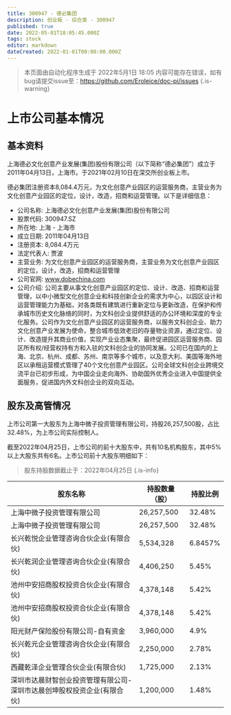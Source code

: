 ```yaml
---
title: 300947 - 德必集团
description: 创业板 - 综合类 - 300947
published: true
date: 2022-05-01T18:05:45.000Z
tags: stock
editor: markdown
dateCreated: 2022-01-01T00:00:00.000Z
---
```


> 本页面由自动化程序生成于 2022年5月1日 18:05
> 内容可能存在错误，如有bug请提交issue至：https://github.com/Eroleice/doc-pi/issues
{.is-warning}

# 上市公司基本情况

## 基本资料

上海德必文化创意产业发展(集团)股份有限公司（以下简称“德必集团”）成立于2011年04月13日，上海市。于2021年02月10日在深交所创业板上市。

德必集团注册资本8,084.4万元，为文化创意产业园区的运营服务商，主营业务为文化创意产业园区的定位，设计，改造，招商和运营管理。以下是详细信息：

- 公司名称: 上海德必文化创意产业发展(集团)股份有限公司
- 股票代码: 300947.SZ
- 所在地: 上海 - 上海市
- 成立日期: 2011年04月13日
- 注册资本: 8,084.4万元
- 法定代表人: 贾波
- 主营业务: 为文化创意产业园区的运营服务商，主营业务为文化创意产业园区的定位，设计，改造，招商和运营管理
- 公司官网: www.dobechina.com
- 公司介绍: 公司主要从事文化创意产业园区的定位、设计、改造、招商和运营管理，以中小微型文化创意企业和科技创新企业的需求为中心，以园区设计和运营管理能力为基础，对各类既有建筑进行重新定位与更新改造，在保护和传承城市历史文化脉络的同时，为文科创企业提供舒适的办公环境和深度的专业化服务。公司作为文化创意产业园区的运营服务商，以服务文科创企业、助力文化创意产业发展为使命，整合城市低效老旧的存量物业资源，通过定位、设计、改造提升其商业价值，实现产业业态集聚，最终促进园区运营服务商、园区所有权/经营权持有方和入驻的文科创企业的协同发展。公司已在国内的上海、北京、杭州、成都、苏州、南京等多个城市，以及意大利、美国等海外地区以承租运营模式管理了40个文化创意产业园区。公司全球文科创企业跨境交流平台已初步形成，为中国企业走向海外、协助国外优秀企业进入中国提供全面服务，促进国内外文科创企业的双向互动。


## 股东及高管情况

上市公司第一大股东为上海中微子投资管理有限公司，持股26,257,500股，占比32.48%，为上市公司实际控制人。

截至2022年04月25日，上市公司的前十大股东中，共有10名机构股东，其中5%以上大股东共有6名。上市公司前十大股东明细如下：

> 股东持股数据截止于：2022年04月25日
{.is-info}

| 股东名称 | 持股数量（股） | 持股比例 |
| --- | --- | --- |
| 上海中微子投资管理有限公司 | 26,257,500 | 32.48% |
| 上海中微子投资管理有限公司 | 26,257,500 | 32.48% |
| 长兴乾悦企业管理咨询合伙企业(有限合伙) | 5,534,328 | 6.8457% |
| 长兴乾润企业管理咨询合伙企业(有限合伙) | 4,406,250 | 5.45% |
| 池州中安招商股权投资合伙企业(有限合伙) | 4,378,148 | 5.42% |
| 池州中安招商股权投资合伙企业(有限合伙) | 4,378,148 | 5.42% |
| 阳光财产保险股份有限公司-自有资金 | 3,960,000 | 4.9% |
| 长兴乾元企业管理咨询合伙企业(有限合伙) | 2,250,000 | 2.78% |
| 西藏乾泽企业管理合伙企业(有限合伙) | 1,725,000 | 2.13% |
| 深圳市达晨财智创业投资管理有限公司-深圳市达晨创坤股权投资企业(有限合伙) | 1,200,000 | 1.48% |




